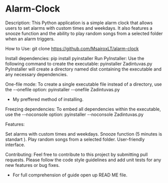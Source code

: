 # Alarm-Clock

Description:
This Python application is a simple alarm clock that allows users to set alarms with custom times and weekdays. It also features a snooze function and the ability to play random songs from a selected folder when an alarm triggers.

How to Use:
git clone https://github.com/MsairoxLT/alarm-clock

Install dependencies:
   pip install pyinstaller
Run PyInstaller: Use the following command to create the executable:
   pyinstaller Zadintuvas.py
PyInstaller will create a directory named dist containing the executable and any necessary dependencies.

One-file mode: To create a single executable file instead of a directory, use the --onefile option:
   pyinstaller --onefile Zadintuvas.py
* My preffered method of installing.
 
Freezing dependencies: To embed all dependencies within the executable, use the --noconsole option:
   pyinstaller --noconsole Zadintuvas.py


Features:

Set alarms with custom times and weekdays.
Snooze function (5 minutes is standart ).
Play random songs from a selected folder.
User-friendly interface.

Contributing:
Feel free to contribute to this project by submitting pull requests. Please follow the code style guidelines and add unit tests for any new features or bug fixes.

* For full comprehension of guide open up READ ME file.
